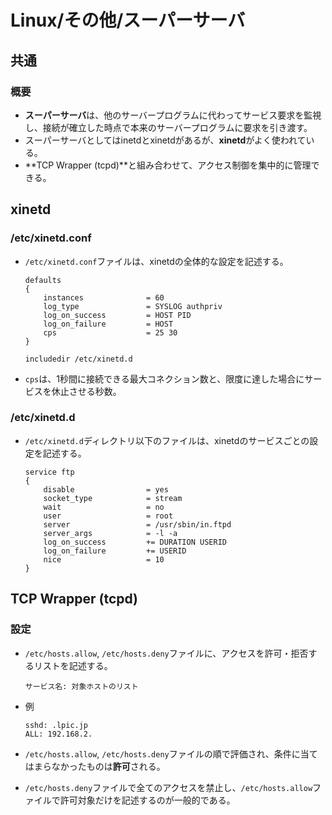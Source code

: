 # Linux/その他/スーパーサーバ

## 共通

### 概要

- **スーパーサーバ**は、他のサーバープログラムに代わってサービス要求を監視し、接続が確立した時点で本来のサーバープログラムに要求を引き渡す。
- スーパーサーバとしてはinetdとxinetdがあるが、**xinetd**がよく使われている。
- **TCP Wrapper (tcpd)**と組み合わせて、アクセス制御を集中的に管理できる。

## xinetd

### /etc/xinetd.conf

- `/etc/xinetd.conf`ファイルは、xinetdの全体的な設定を記述する。

  ```text
  defaults
  {
      instances              = 60
      log_type               = SYSLOG authpriv
      log_on_success         = HOST PID
      log_on_failure         = HOST
      cps                    = 25 30
  }
  
  includedir /etc/xinetd.d
  ```

- `cps`は、1秒間に接続できる最大コネクション数と、限度に達した場合にサービスを休止させる秒数。

### /etc/xinetd.d

- `/etc/xinetd.d`ディレクトリ以下のファイルは、xinetdのサービスごとの設定を記述する。

  ```text
  service ftp
  {
      disable                = yes
      socket_type            = stream
      wait                   = no
      user                   = root
      server                 = /usr/sbin/in.ftpd
      server_args            = -l -a
      log_on_success         += DURATION USERID
      log_on_failure         += USERID
      nice                   = 10
  }
  ```

## TCP Wrapper (tcpd)

### 設定

- `/etc/hosts.allow`, `/etc/hosts.deny`ファイルに、アクセスを許可・拒否するリストを記述する。

  ```text
  サービス名: 対象ホストのリスト
  ```

- 例

  ```text
  sshd: .lpic.jp
  ALL: 192.168.2.
  ```

- `/etc/hosts.allow`, `/etc/hosts.deny`ファイルの順で評価され、条件に当てはまらなかったものは**許可**される。

- `/etc/hosts.deny`ファイルで全てのアクセスを禁止し、`/etc/hosts.allow`ファイルで許可対象だけを記述するのが一般的である。
